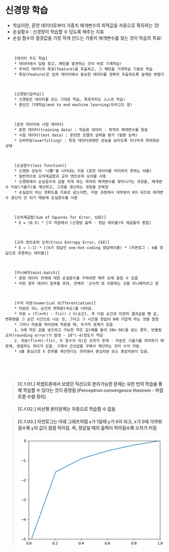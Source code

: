 # 신경망 학습

- 학습이란, 훈련 데이터로부터 가중치 매개변수의 최적값을 자동으로 획득하는 것!
- 손실함수 : 신경망이 학습할 수 있도록 해주는 지표
- 손실 함수의 결괏값을 가장 작게 만드는 가중치 매개변수를 찾는 것이 학습의 목표!

<br>

        [데이터 주도 학습]
        * 데이터에서 답을 찾고, 패턴을 발견하는 것이 바로 기계학습!
        * 주어진 데이터의 특징(feature)을 추출하고, 그 패턴을 기계학습 기술로 학습
        * 특징(Feature)은 입력 데이터에서 중요한 데이터를 정확히 추출하도록 설계된 변환기

<br>

        [신경망(딥러닝)]
        * 신경망은 데이터를 있는 그대로 학습, 특징까지도 스스로 학습!
        * 종단간 기계학습(end to end machine learning)이라고도 함!

<br>

        [훈련 데이터와 시험 데이터]
        * 훈련 데이터(training data) : 학습용 데이터 - 최적의 매개변수를 찾음
        * 시험 데이터(test data) : 훈련한 모델의 실력을 평가 (범용 능력)
        * 오버피팅(overfitting) : 특정 데이터셋에만 성능을 보이도록 지나치게 최적화된 상태

<br>

        [손실함수(loss function)]
        * 신경망 성능의 '나쁨'을 나타내는 지표 (훈련 데이터를 처리하지 못하는 비율)
        * 일반적으로 오차제곱합과 교차 엔트로피 오차를 사용
        * 신경망에서 손실함수의 값을 작게 하는 최적의 매개변수를 찾아나가는 과정을, 매개변수 미분(기울기)을 계산하고, 그것을 갱신하는 과정을 반복함
        * 손실값이 아닌 정확도를 지표로 삼는다면, 미분 과정에서 대부분이 0이 되므로 매개변수 갱신이 안 되기 때문에 손실함수를 사용

<br>

        [오차제곱합(Sum of Squares for Error, SSE)]
        * E = (0.5) * [각 차원에서 (신경망 출력 - 정답 레이블)의 제곱들의 총합]

<br>

        [교차 엔트로피 오차(Cross Entropy Error, CEE)]
        * E = (-1) * [(k가 정답인 one-hot-coding 정답테이블) * (자연로그 : k를 정답으로 추론하는 테이블)]

<br>

        [미니배치(mini-batch)]
        * 훈련 데이터 전체에 대한 손실함수를 구하려면 매우 오래 걸릴 수 있음
        * 이런 경우 데이터 일부를 추려, 전체의 '근사치'로 이용하는 것을 미니배치라고 함

<br>

        [수치 미분(numerical differentiation)]
        * 미분은 어느 순간의 변화량(속도)를 나타냄.
        * 미분 = (f(x+h) - f(x)) / h(순간), 즉 다음 순간과 이번의 결과값을 뺀 값, 변화량을 그 순간 시간으로 나눈 것, 그리고 그 시간을 한없이 0에 가깝게 하는 것을 말함
        * 그러나 미분을 파이썬에 적용할 때, 두가지 문제가 있음
        1. h에 작은 값을 넣으려고 가능한 작은 값(예를 들어 10e-50)을 넣는 경우, 반올림 오차(rounding error)가 발생 - 10^(-4)정도가 적당
        2. 차분(f(x+h)-f(x), 두 함수의 차)은 오차가 존재 - 미분은 기울기를 의미하기 때문에, 엄밀히는 차이가 있음. 그래서 근삿값을 구해서 계산하는 것이 수치 미분.
        * x를 중심으로 h 전후를 계산한다는 의미에서 중심차분 또는 중앙차분이 있음.

<br><br><br>

> #### [C.f.01.] 퍼셉트론에서 보였던 직선으로 분리가능한 문제는 유한 번의 학습을 통해 학습할 수 있다는 것이 증명됨 (Perceptron convergence theorem - 퍼셉트론 수렴 정리)

> #### [C.f.02.] 비선형 분리문제는 자동으로 학습할 수 없음

> #### [C.f.03.] 자연로그는 아래 그래프처럼 x가 1일때 y가 0이 되고, x가 0에 가까워질수록 y의 값이 점점 작아짐. 즉, 정답일 때의 출력이 작아질수록 오차가 커짐
>
> ![ ](./image/01.PNG)
